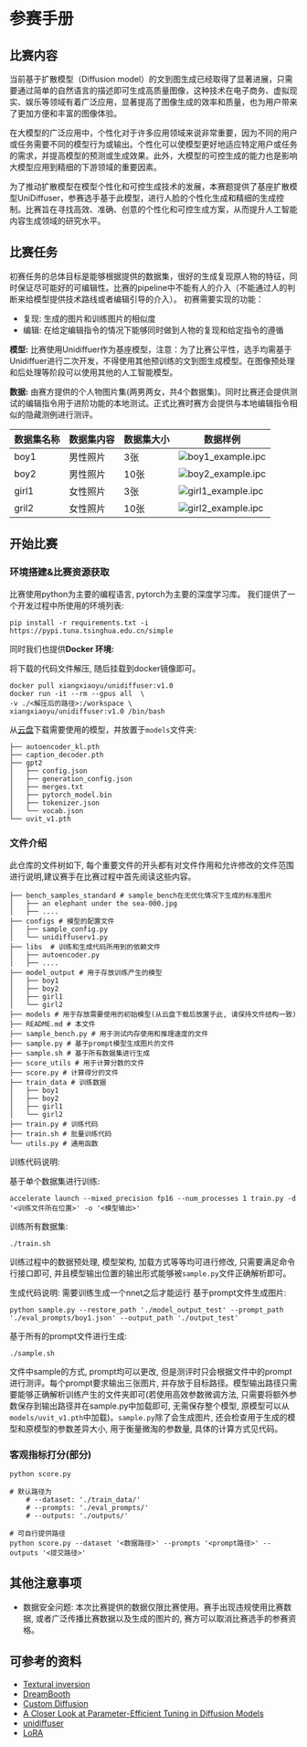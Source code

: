 # 参赛手册

## 比赛内容
当前基于扩散模型（Diffusion model）的文到图生成已经取得了显著进展，只需要通过简单的自然语言的描述即可生成高质量图像，这种技术在电子商务、虚拟现实、娱乐等领域有着广泛应用，显著提高了图像生成的效率和质量，也为用户带来了更加方便和丰富的图像体验。

在大模型的广泛应用中，个性化对于许多应用领域来说非常重要，因为不同的用户或任务需要不同的模型行为或输出。个性化可以使模型更好地适应特定用户或任务的需求，并提高模型的预测或生成效果。此外，大模型的可控生成的能力也是影响大模型应用到精细的下游领域的重要因素。

为了推动扩散模型在模型个性化和可控生成技术的发展，本赛题提供了基座扩散模型UniDiffuser，参赛选手基于此模型，进行人脸的个性化生成和精细的生成控制。比赛旨在寻找高效、准确、创意的个性化和可控生成方案，从而提升人工智能内容生成领域的研究水平。

## 比赛任务
初赛任务的总体目标是能够根据提供的数据集，很好的生成复现原人物的特征，同时保证尽可能好的可编辑性。比赛的pipeline中不能有人的介入（不能通过人的判断来给模型提供技术路线或者编辑引导的介入）。
初赛需要实现的功能：
- 复现: 生成的图片和训练图片的相似度
- 编辑: 在给定编辑指令的情况下能够同时做到人物的复现和给定指令的遵循

**模型:**
比赛使用Unidiffuer作为基座模型，注意：为了比赛公平性，选手均需基于Unidiffuer进行二次开发，不得使用其他预训练的文到图生成模型。在图像预处理和后处理等阶段可以使用其他的人工智能模型。

**数据:**
由赛方提供的个人物图片集(两男两女，共4个数据集)。同时比赛还会提供测试的编辑指令用于进阶功能的本地测试。正式比赛时赛方会提供与本地编辑指令相似的隐藏测例进行测评。

| 数据集名称 | 数据集内容 | 数据集大小| 数据样例 |
| --- | --- | --- | ---- |
| boy1 | 男性照片| 3张| ![boy1_example.ipc](./resources/boy1_example.jpeg)|
| boy2 | 男性照片| 10张| ![boy2_example.ipc](./resources/boy2_example.jpeg) |
| girl1 | 女性照片| 3张| ![girl1_example.ipc](./resources/girl1_example.jpeg)|
| gril2 | 女性照片| 10张| ![girl2_example.ipc](./resources/girl2_example.jpeg)|



## 开始比赛


### 环境搭建&比赛资源获取
比赛使用python为主要的编程语言, pytorch为主要的深度学习库。
我们提供了一个开发过程中所使用的环境列表:
```
pip install -r requirements.txt -i https://pypi.tuna.tsinghua.edu.cn/simple
```

同时我们也提供**Docker 环境:**

将下载的代码文件解压, 随后挂载到docker镜像即可。
```shell
docker pull xiangxiaoyu/unidiffuser:v1.0
docker run -it --rm --gpus all  \
-v ./<解压后的路径>:/workspace \
xiangxiaoyu/unidiffuser:v1.0 /bin/bash
```


从[云盘](https://cloud.tsinghua.edu.cn/d/1f0f8b1ada0e46a68542/)下载需要使用的模型，并放置于`models`文件夹:
```
├── autoencoder_kl.pth
├── caption_decoder.pth
├── gpt2
│   ├── config.json
│   ├── generation_config.json
│   ├── merges.txt
│   ├── pytorch_model.bin
│   ├── tokenizer.json
│   └── vocab.json
└── uvit_v1.pth
```


### 文件介绍
此仓库的文件树如下, 每个重要文件的开头都有对文件作用和允许修改的文件范围进行说明,建议赛手在比赛过程中首先阅读这些内容。

``` shell
├── bench_samples_standard # sample_bench在无优化情况下生成的标准图片
│   ├── an elephant under the sea-000.jpg
│   ├── ....
├── configs # 模型的配置文件
│   ├── sample_config.py
│   └── unidiffuserv1.py
├── libs  # 训练和生成代码所用到的依赖文件
│   ├── autoencoder.py
│   ├── ....
├── model_output # 用于存放训练产生的模型
│   ├── boy1
│   ├── boy2
│   ├── girl1
│   └── girl2
├── models # 用于存放需要使用的初始模型(从云盘下载后放置于此, 请保持文件结构一致)
├── README.md # 本文件
├── sample_bench.py # 用于测试内存使用和推理速度的文件
├── sample.py # 基于prompt模型生成图片的文件
├── sample.sh # 基于所有数据集进行生成
├── score_utils # 用于计算分数的文件
├── score.py # 计算得分的文件
├── train_data # 训练数据
│   ├── boy1
│   ├── boy2
│   ├── girl1
│   └── girl2
├── train.py # 训练代码
├── train.sh # 批量训练代码
└── utils.py # 通用函数
```

训练代码说明:

基于单个数据集进行训练:
```shell
accelerate launch --mixed_precision fp16 --num_processes 1 train.py -d '<训练文件所在位置>' -o '<模型输出>'
```

训练所有数据集:
```shell
./train.sh
```
训练过程中的数据预处理, 模型架构, 加载方式等等均可进行修改, 只需要满足命令行接口即可, 并且模型输出位置的输出形式能够被`sample.py`文件正确解析即可。


生成代码说明:
需要训练生成一个nnet之后才能运行
基于prompt文件生成图片:
```shell
python sample.py --restore_path './model_output_test' --prompt_path './eval_prompts/boy1.json' --output_path './output_test'
```
基于所有的prompt文件进行生成:
```
./sample.sh
```
文件中sample的方式, prompt均可以更改, 但是测评时只会根据文件中的prompt进行测评。每个prompt要求输出三张图片, 并存放于目标路径。模型输出路径只需要能够正确解析训练产生的文件夹即可(若使用高效参数微调方法, 只需要将额外参数保存到输出路径并在sample.py中加载即可, 无需保存整个模型, 原模型可以从`models/uvit_v1.pth`中加载)。`sample.py`除了会生成图片, 还会检查用于生成的模型和原模型的参数差异大小, 用于衡量微淘的参数量, 具体的计算方式见代码。



### 客观指标打分(部分)
```shell
python score.py

# 默认路径为
    # --dataset: './train_data/'
    # --prompts: './eval_prompts/'
    # --outputs: './outputs/'

# 可自行提供路径
python score.py --dataset '<数据路径>' --prompts '<prompt路径>' --outputs '<提交路径>'
```


## 其他注意事项
- 数据安全问题: 本次比赛提供的数据仅限比赛使用。赛手出现违规使用比赛数据, 或者广泛传播比赛数据以及生成的图片的, 赛方可以取消比赛选手的参赛资格。



## 可参考的资料

- [Textural inversion](https://arxiv.org/abs/2208.01618)
- [DreamBooth](https://arxiv.org/abs/2208.12242)
- [Custom Diffusion](https://www.cs.cmu.edu/~custom-diffusion/)
- [A Closer Look at Parameter-Efficient Tuning in Diffusion Models](https://arxiv.org/abs/2303.18181)
- [unidiffuser](https://github.com/thu-ml/unidiffuser)
- [LoRA](https://github.com/microsoft/LoRA)


